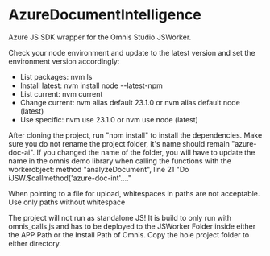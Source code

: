 # AzureDocumentIntelligence

Azure JS SDK wrapper for the Omnis Studio JSWorker.

Check your node environment and update to the latest version and set the environment version accordingly:

- List packages: nvm ls
- Install latest: nvm install node --latest-npm
- List current: nvm current
- Change current: nvm alias default 23.1.0 or nvm alias default node (latest)
- Use specific: nvm use 23.1.0 or nvm use node (latest)


After cloning the project, run "npm install" to install the dependencies.
Make sure you do not rename the project folder, it's name should remain "azure-doc-ai".
If you changed the name of the folder, you will have to update the name in the omnis demo library when calling the functions with the workerobject: method "analyzeDocument", line 21 "Do iJSW.$callmethod('azure-doc-int'...."

When pointing to a file for upload, whitespaces in paths are not acceptable. Use only paths without whitespace

The project will not run as standalone JS!
It is build to only run with omnis_calls.js and has to be deployed to the JSWorker Folder inside either the APP Path or the Install Path of Omnis.
Copy the hole project folder to either directory.


